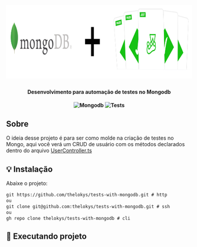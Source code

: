 <h1 align="center">
    <img src="./.github/assets/header.png" alt="MongoDB" height="200"/>
</h1>
<h4 align="center">
   Desenvolvimento para automação de testes no Mongodb
</h4>
<h4 align="center">
  <img alt="Mongodb" width="26px" src="https://img.icons8.com/color/48/000000/mongodb.png" />
  <img alt="Tests" width="26px" src="https://img.icons8.com/pastel-glyph/64/000000/test-tube--v2.png" />
</h4>

## Sobre
O ideia desse projeto é para ser como molde na criação de testes no Mongo, aqui você verá um CRUD de usuário com os métodos declarados dentro do arquivo [UserController.ts](src/app/controllers/UserController.ts)

## :bulb: Instalação

Abaixe o projeto:

```shell
git https://github.com/thelokys/tests-with-mongodb.git # http
ou
git clone git@github.com:thelokys/tests-with-mongodb.git # ssh
ou
gh repo clone thelokys/tests-with-mongodb # cli
```
## :rocket: Executando projeto

